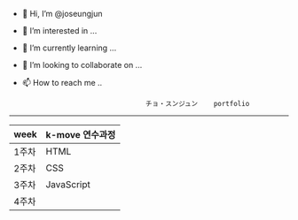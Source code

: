 - 👋 Hi, I’m @joseungjun
- 👀 I’m interested in ...
- 🌱 I’m currently learning ...
- 💞️ I’m looking to collaborate on ...
- 📫 How to reach me ..


                                     チョ・スンジュン    portfolio
_____________

 |week|k-move 연수과정|
 |---|--------------|
 |1주차|HTML|
 |2주차|CSS|
 |3주차|JavaScript|
|4주차
